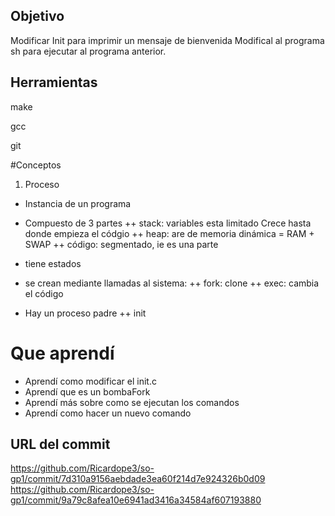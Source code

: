 ## Objetivo
Modificar Init para imprimir un mensaje de bienvenida
Modifical al programa sh para ejecutar al programa anterior.

## Herramientas

make 

gcc

git

#Conceptos

1) Proceso

+ Instancia de un programa
+ Compuesto de 3 partes
++ stack: variables esta limitado Crece hasta donde empieza el códgio
++ heap: are de memoria dinámica = RAM + SWAP
++ código: segmentado, ie es una parte

+ tiene estados
+ se crean mediante llamadas al sistema:
++ fork: clone
++ exec: cambia el código

+ Hay un proceso padre
++ init

# Que aprendí
+ Aprendí como modificar el init.c
+ Aprendí que es un bombaFork
+ Aprendí más sobre como se ejecutan los comandos
+ Aprendí como hacer un nuevo comando
## URL del commit
https://github.com/Ricardope3/so-gp1/commit/7d310a9156aebdade3ea60f214d7e924326b0d09
https://github.com/Ricardope3/so-gp1/commit/9a79c8afea10e6941ad3416a34584af607193880
